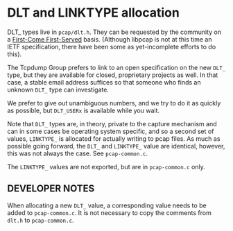 # DLT and LINKTYPE allocation

DLT_ types live in `pcap/dlt.h`.  They can be requested by the community on a
[First-Come First-Served](https://tools.ietf.org/html/rfc8126#section-4.4) basis.
(Although libpcap is not at this time an IETF specification, there have been
some as yet-incomplete efforts to do this).

The Tcpdump Group prefers to link to an open specification on the new `DLT_`
type,  but they are available for closed, proprietary projects as well.
In that case, a stable email address suffices so that someone who finds
an unknown `DLT_` type can investigate.

We prefer to give out unambiguous numbers, and we try to do it as quickly
as possible, but `DLT_USERx` is available while you wait.

Note that `DLT_` types are, in theory, private to the capture mechanism and can
in some cases be operating system specific, and so a second set of values,
`LINKTYPE_` is allocated for actually writing to pcap files.  As much as
possible going forward, the `DLT_` and `LINKTYPE_` value are identical, however,
this was not always the case.  See `pcap-common.c`.

The `LINKTYPE_` values are not exported, but are in `pcap-common.c` only.

## DEVELOPER NOTES

When allocating a new `DLT_` value, a corresponding value needs to be
added to `pcap-common.c`.
It is not necessary to copy the comments from `dlt.h` to `pcap-common.c`.
